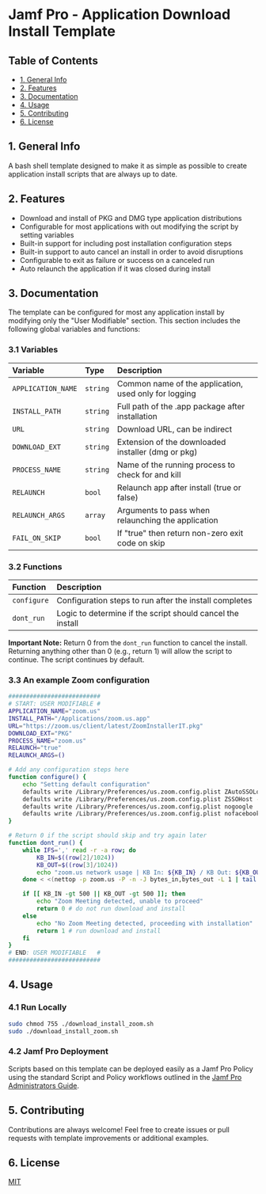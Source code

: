 
# Jamf Pro - Application Download Install Template

## Table of Contents

- [1. General Info](#1.-General-Info)
- [2. Features](#2.-Features)  
- [3. Documentation](#3.-Documentation)  
- [4. Usage](#4.-Usage)
- [5. Contributing](#5.-Contributing)
- [6. License](#6.-License)

## 1. General Info

A bash shell template designed to make it as simple as possible to create application
install scripts that are always up to date.

## 2. Features

- Download and install of PKG and DMG type application distributions
- Configurable for most applications with out modifying the script by setting variables
- Built-in support for including post installation configuration steps
- Built-in support to auto cancel an install in order to avoid disruptions
- Configurable to exit as failure or success on a canceled run
- Auto relaunch the application if it was closed during install

## 3. Documentation

The template can be configured for most any application install by modifying only the "User
Modifiable" section. This section includes the following global variables and functions:

### 3.1 Variables

| Variable           | Type     | Description
| :----------------- | :------- | :----------------------------------------------------- |
| `APPLICATION_NAME` | `string` | Common name of the application, used only for logging  |
| `INSTALL_PATH`     | `string` | Full path of the .app package after installation       |
| `URL`              | `string` | Download URL, can be indirect                          |
| `DOWNLOAD_EXT`     | `string` | Extension of the downloaded installer (dmg or pkg)     |
| `PROCESS_NAME`     | `string` | Name of the running process to check for and kill      |
| `RELAUNCH`         | `bool`   | Relaunch app after install (true or false)             |
| `RELAUNCH_ARGS`    | `array`  | Arguments to pass when relaunching the application     |
| `FAIL_ON_SKIP`     | `bool`   | If "true" then return non-zero exit code on skip       |

### 3.2 Functions

| Function           | Description                                                       |
| :----------------- | :---------------------------------------------------------------- |
| `configure`        | Configuration steps to run after the install completes            |
| `dont_run`         | Logic to determine if the script should cancel the install        |

**Important Note:** Return 0 from the `dont_run` function to cancel the install. Returning anything other than 0 (e.g., return 1) will allow the script to continue. The script continues by default.

### 3.3 An example Zoom configuration

```bash
##########################
# START: USER MODIFIABLE #
APPLICATION_NAME="zoom.us"
INSTALL_PATH="/Applications/zoom.us.app"
URL="https://zoom.us/client/latest/ZoomInstallerIT.pkg"
DOWNLOAD_EXT="PKG"
PROCESS_NAME="zoom.us"
RELAUNCH="true"
RELAUNCH_ARGS=()

# Add any configuration steps here
function configure() {
    echo "Setting default configuration"
    defaults write /Library/Preferences/us.zoom.config.plist ZAutoSSOLogin -string YES
    defaults write /Library/Preferences/us.zoom.config.plist ZSSOHost -string XXX.zoom.us
    defaults write /Library/Preferences/us.zoom.config.plist nogoogle  -string 1
    defaults write /Library/Preferences/us.zoom.config.plist nofacebook -string 1
}

# Return 0 if the script should skip and try again later
function dont_run() {
    while IFS=',' read -r -a row; do
        KB_IN=$((row[2]/1024)) 
        KB_OUT=$((row[3]/1024))
        echo "zoom.us network usage | KB In: ${KB_IN} / KB Out: ${KB_OUT}"
    done < <(nettop -p zoom.us -P -n -J bytes_in,bytes_out -L 1 | tail -n +2)

    if [[ KB_IN -gt 500 || KB_OUT -gt 500 ]]; then  
        echo "Zoom Meeting detected, unable to proceed"  
        return 0 # do not run download and install
    else 
        echo "No Zoom Meeting detected, proceeding with installation"
        return 1 # run download and install
    fi
}
# END: USER MODIFIABLE   #
##########################
```

## 4. Usage

### 4.1 Run Locally

```bash
sudo chmod 755 ./download_install_zoom.sh
sudo ./download_install_zoom.sh
```

### 4.2 Jamf Pro Deployment

Scripts based on this template can be deployed easily as a Jamf Pro Policy using the standard Script and Policy workflows outlined in the [Jamf Pro Administrators Guide](https://www.jamf.com/resources/product-documentation/jamf-pro-administrators-guide/).
  
## 5. Contributing

Contributions are always welcome! Feel free to create issues or pull requests with template improvements or additional examples.

## 6. License

[MIT](https://choosealicense.com/licenses/mit/)